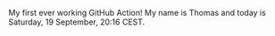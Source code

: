 My first ever working GitHub Action!
My name is Thomas and today is Saturday, 19 September, 20:16 CEST. 
